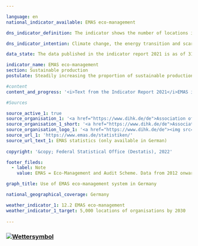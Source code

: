 ```yaml
---

language: en    
national_indicator_available: EMAS eco-management    

dns_indicator_definition: The indicator shows the number of locations in Germany registered with EMAS, the Eco-Management and Audit Scheme, for German as well as foreign organisations.    

dns_indicator_intention: Climate change, the energy transition and scarcity of resources are presenting companies with new challenges that are forcing them to reconfigure their business processes, structures and products along environmentally responsible and resource-saving lines. EMAS offers a strategy for organisations to pursue systematic environmental protection, with the ultimate aim of steadily improving their locations’ environmental performance. The goal is therefore to identify a total of 5,000 organisation premises for registration with EMAS by 2030.    

data_state: The data published in the indicator report 2021 is as of 31.12.2020. The data shown on the DNS-Online-Platform is updated regularly, so that more current data may be available online than published in the indicator report 2021.    

indicator_name: EMAS eco-management    
section: Sustainable production    
postulate: Steadily increasing the proportion of sustainable production    

#content     
content_and_progress: '<i>Text from the Indicator Report 2021</i>EMAS is a voluntary instrument of the European Union that helps organisations of any size and in any sector to continuously improve their environmental performance. Having EMAS certification does not automatically mean that organisations or their products are more environmentally friendly than comparable organisations and products. EMAS involves a reporting obligation requiring organisations to submit environmental statements. These statements include reporting on the main environmental impacts of the organisation in question as well as data pertaining to energy and material efficiency, emissions, water, waste and use of land/biodiversity. Organisations have to update their environmental statements annually, with the exception introduced in 2010 that SMEs can apply to do so every two years instead. The environmental statement, which is public, and various additional internal documents are inspected by independent, licensed environmental verifiers. The verification must be repeated on a regular basis, no less than every three years. Organisations that pass the verification process and have no breaches of environmental regulations or complaints to answer for are added to the EMAS register. The German EMAS Advisory Board is responsible for quality assurance. EMAS organisations and locations are registered by the responsible chambers of industry and commerce and stored in a publicly accessible database at the Association of German Chambers of Commerce and Industry.<br>In terms of methodology, it should be noted that the EMAS register shows the number of registrations. Participating organisations are free to include several locations under a single organisation registration (corporate registration) or to have their locations registered individually. Some organisations have had their sites abroad registered in Germany. These are present in the EMAS register, but they are not included in the number of EMAS locations recorded here.<br>In 2019, there were 2,176 EMAS locations registered in Germany. This equates to an increase of 11% compared with 2005. Considered over the last five years, the indicator has been gradually moving in the direction of the target. Nevertheless, if that trend continues unchanged, the goal for 2030 will not be achieved.<br>The registered organisations employed a total of 988,401 people in 2019. This equates to an decline of 2.8% compared with 2005.<br>The 2,176 EMAS locations on the register in 2019 belong to 1,150 German organisations and one organisation headquartered abroad. The number of German organisations had shrunk by 22.9% since 2005. Furthermore, those organisations were very well spread throughout the country. The majority were based in Baden-Württemberg (347) and Bavaria (288), followed by North Rhine-Westphalia (105). In contrast, there were just two registered organisations in Mecklenburg-Western Pomerania. Divided by sector, the distribution in 2019 was as follows: 38.3% of the German organisations represented the manufacturing industry, 9.4% miscellaneous services, 8.0% the education sector and 7.6% the hospitality industry. It should be noted that some of the organisations belong to more than one sector.'    

#Sources    

source_active_1: true
source_organisation_1: '<a href="https://www.dihk.de/de">Association of German Chambers of Commerce and Industry</a>'
source_organisation_1_short: '<a href="https://www.dihk.de/de">Association of German Chambers of Commerce and Industry</a>'
source_organisation_logo_1: '<a href="https://www.dihk.de/de"><img src="ttps://g205sdgs.github.io/sdg-indicators/public/logosEn/dihk.png" alt="Association of German Chambers of Commerce and Industry" title=" Click here to visit the homepage of the organizationAssociation of German Chambers of Commerce and Industry" style="height:60px; width:148px; border: transparent"/></a>'
source_url_1: 'https://www.emas.de/statistiken/'
source_url_text_1: EMAS statistics (only available in German)
    
copyright: '&copy; Federal Statistical Office (Destatis), 2022'    

footer_fileds:
  - label: Note
    value: EMAS = Eco-Management and Audit Scheme. Data from 2012 onwards revised by the Association of German Chambers of Commerce and Industry, which also revised the numbers on employees for 2013, 2016 and 2017. There is a difference between the federal result and the state results due to sites abroad that are included in the count for the federal results.    

graph_title: Use of EMAS eco-management system in Germany    

national_geographical_coverage: Germany    

weather_indicator_1: 12.2 EMAS eco-management
weather_indicator_1_target: 5,000 locations of organisations by 2030
    
---
```



<div>
  <div class="my-header">
    <h3>
      <a href="https://dnsTestEnvironment.github.io/dns-indicators/en/status"><img src="https://g205sdgs.github.io/sdg-indicators/public/Wettersymbole/Wolke.png" title="Text will follow soon" alt="Wettersymbol"/>
      </a>
    </h3>
  </div>
  <div class="my-header-note">
  </div>
</div>